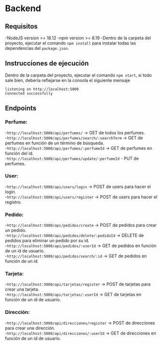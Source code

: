 # Backend

## Requisitos

-NodeJS version >= 18.12
-npm version >= 8.19
-Dentro de la carpeta del proyecto, ejecutar el comando `npm install` para instalar todas las dependencias del `package.json`.

## Instrucciones de ejecución

Dentro de la carpeta del proyecto, ejecutar el comando `npm start`, si todo sale bien, debería reflejarse en la consola el siguiente mensaje 
```
listening on http://localhost:5000
Connected successfully
```

## Endpoints

### Perfume:
-`http://localhost:5000/api/perfumes/` -> GET de todos los perfumes.  
-`http://localhost:5000/api/perfumes/search/:searchTerm` -> GET de perfumes en función de un término de búsqueda.  
-`http://localhost:5000/api/perfumes/:perfumeId` -> GET de perfumes en función del id.  
-`http://localhost:5000/api/perfumes/update/:perfumeId` - PUT de perfumes.  

### User:
-`http://localhost:5000/api/users/login` -> POST de users para hacer el login.  
-`http://localhost:5000/api/users/register` -> POST de users para hacer el registro.  

### Pedido:  
-`http://localhost:5000/api/pedidos/create` -> POST de pedidos para crear un pedido.  
-`http://localhost:5000/api/pedidos/delete/:pedidoId` -> DELETE de pedidos para eliminar un pedido por su id.  
-`http://localhost:5000/api/pedidos/:userId` -> GET de pedidos en función de un id de usuario.  
-`http://localhost:5000/api/pedidos/search/:id` -> GET de pedidos en función de un id.  

### Tarjeta:  
-`http://localhost:5000/api/tarjetas/register` -> POST de tarjetas para crear una tarjeta.  
-`http://localhost:5000/api/tarjetas/:userId` -> GET de tarjetas en función de un id de usuario.  

### Dirección:  
-`http://localhost:5000/api/direcciones/register` -> POST de direcciones para crear una dirección.  
-`http://localhost:5000/api/direcciones/:userId` -> GET de direcciones en función de un id de usuario.  
